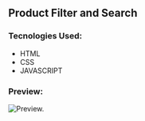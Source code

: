 ## Product Filter and Search

### Tecnologies Used:
- HTML
- CSS
- JAVASCRIPT

### Preview:

![Preview.](https://github.com/wingplanr/Product-List-Filter-and-Search/blob/main/image.png)
